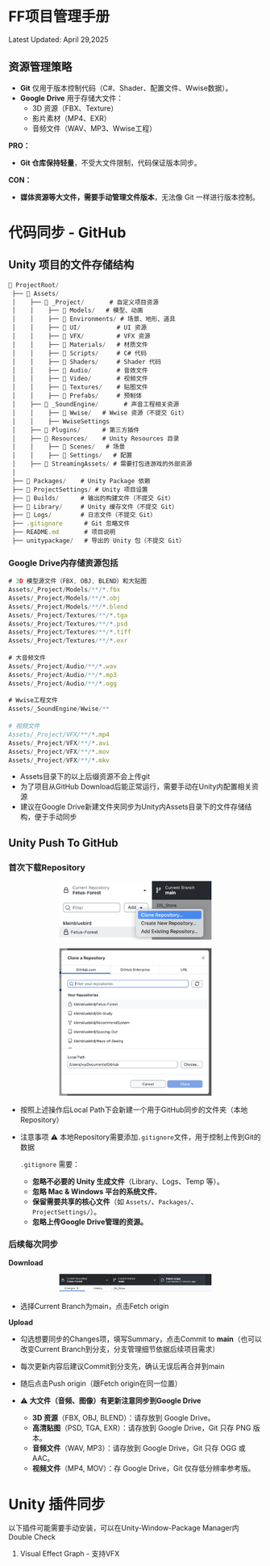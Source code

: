 # FF项目管理手册

Latest Updated: April 29,2025

## 资源管理策略

- **Git** 仅用于版本控制代码（C#、Shader、配置文件、Wwise数据）。
- **Google Drive** 用于存储大文件：
    - 3D 资源（FBX、Texture）
    - 影片素材（MP4、EXR）
    - 音频文件（WAV、MP3、Wwise工程）

**PRO：**

- **Git 仓库保持轻量**，不受大文件限制，代码保证版本同步。

**CON：**

- **媒体资源等大文件，需要手动管理文件版本**，无法像 Git 一样进行版本控制。

# 代码同步 - GitHub

## Unity 项目的文件存储结构

```jsx
📂 ProjectRoot/
 ├── 📂 Assets/
 │    ├── 📂 _Project/       # 自定义项目资源
 │    │    ├── 📂 Models/   # 模型、动画
 │    │    ├── 📂 Environments/ # 场景、地形、道具
 │    │    ├── 📂 UI/          # UI 资源
 │    │    ├── 📂 VFX/         # VFX 资源
 │    │    ├── 📂 Materials/   # 材质文件
 │    │    ├── 📂 Scripts/     # C# 代码
 │    │    ├── 📂 Shaders/     # Shader 代码
 │    │    ├── 📂 Audio/       # 音效文件
 │    │    ├── 📂 Video/       # 视频文件 
 │    │    ├── 📂 Textures/    # 贴图文件
 │    │    ├── 📂 Prefabs/     # 预制体
 │    ├── 📂 _SoundEngine/       # 声音工程相关资源
 │    │    ├── 📂 Wwise/   # Wwise 资源（不提交 Git）
 │    │    ├── WwiseSettings 
 │    ├── 📂 Plugins/      # 第三方插件
 │    ├── 📂 Resources/    # Unity Resources 目录
 │    │    ├── 📂 Scenes/   # 场景
 │    │    ├── 📂 Settings/   # 配置
 │    ├── 📂 StreamingAssets/ # 需要打包进游戏的外部资源
 │
 ├── 📂 Packages/    # Unity Package 依赖
 ├── 📂 ProjectSettings/ # Unity 项目设置
 ├── 📂 Builds/      # 输出的构建文件（不提交 Git）
 ├── 📂 Library/     # Unity 缓存文件（不提交 Git）
 ├── 📂 Logs/        # 日志文件（不提交 Git）
 ├── .gitignore      # Git 忽略文件
 ├── README.md       # 项目说明
 ├── unitypackage/   # 导出的 Unity 包（不提交 Git）
```

### **Google Drive内存储资源包括**

```jsx
# 3D 模型源文件（FBX, OBJ, BLEND）和大贴图
Assets/_Project/Models/**/*.fbx
Assets/_Project/Models/**/*.obj
Assets/_Project/Models/**/*.blend
Assets/_Project/Textures/**/*.tga
Assets/_Project/Textures/**/*.psd
Assets/_Project/Textures/**/*.tiff
Assets/_Project/Textures/**/*.exr

# 大音频文件
Assets/_Project/Audio/**/*.wav
Assets/_Project/Audio/**/*.mp3
Assets/_Project/Audio/**/*.ogg

# Wwise工程文件
Assets/_SoundEngine/Wwise/**

# 视频文件
Assets/_Project/VFX/**/*.mp4
Assets/_Project/VFX/**/*.avi
Assets/_Project/VFX/**/*.mov
Assets/_Project/VFX/**/*.mkv
```

- Assets目录下的以上后缀资源不会上传git
- 为了项目从GitHub Download后能正常运行，需要手动在Unity内配置相关资源
- 建议在Google Drive新建文件夹同步为Unity内Assets目录下的文件存储结构，便于手动同步

## Unity Push To GitHub

### 首次下载Repository

<p align="center">
  <img src="README/Screenshot_1.png" width="60%" />
</p>

<p align="center">
  <img src="README/Screenshot_2.png" width="60%" />
</p>


- 按照上述操作后Local Path下会新建一个用于GitHub同步的文件夹（本地Repository）
- 注意事项 ⚠️ 本地Repository需要添加`.gitignore`文件，用于控制上传到Git的数据
    
    `.gitignore` 需要：
    
    - **忽略不必要的 Unity 生成文件**（Library、Logs、Temp 等）。
    - **忽略 Mac & Windows 平台的系统文件**。
    - **保留需要共享的核心文件**（如 `Assets/`、`Packages/`、`ProjectSettings/`）。
    - **忽略上传Google Drive管理的资源。**
    

### 后续每次同步

**Download**

<p align="center">
  <img src="README/Screenshot_4.png" width="60%" />
</p>

- 选择Current Branch为main，点击Fetch origin

**Upload**

- 勾选想要同步的Changes项，填写Summary，点击Commit to **main**（也可以改变Current Branch到分支，分支管理细节依据后续项目需求）
- 每次更新内容后建议Commit到分支先，确认无误后再合并到main
- 随后点击Push origin（跟Fetch origin在同一位置）

    
- ⚠️ **大文件（音频、图像）有更新注意同步到Google Drive**
    - **3D 资源**（FBX, OBJ, BLEND）：请存放到 Google Drive。
    - **高清贴图**（PSD, TGA, EXR）：请存放到 Google Drive，Git 只存 PNG 版本。
    - **音频文件**（WAV, MP3）：请存放到 Google Drive，Git 只存 OGG 或 AAC。
    - **视频文件**（MP4, MOV）：存 Google Drive，Git 仅存低分辨率参考版。

# Unity 插件同步

以下插件可能需要手动安装，可以在Unity-Window-Package Manager内Double Check

1. Visual Effect Graph - 支持VFX
